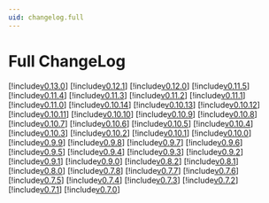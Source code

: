 ```yaml
---
uid: changelog.full
---
```


# Full ChangeLog

[!include[v0.13.0](v0.13.0.md)]
[!include[v0.12.1](v0.12.1.md)]
[!include[v0.12.0](v0.12.0.md)]
[!include[v0.11.5](v0.11.5.md)]
[!include[v0.11.4](v0.11.4.md)]
[!include[v0.11.3](v0.11.3.md)]
[!include[v0.11.2](v0.11.2.md)]
[!include[v0.11.1](v0.11.1.md)]
[!include[v0.11.0](v0.11.0.md)]
[!include[v0.10.14](v0.10.14.md)]
[!include[v0.10.13](v0.10.13.md)]
[!include[v0.10.12](v0.10.12.md)]
[!include[v0.10.11](v0.10.11.md)]
[!include[v0.10.10](v0.10.10.md)]
[!include[v0.10.9](v0.10.9.md)]
[!include[v0.10.8](v0.10.8.md)]
[!include[v0.10.7](v0.10.7.md)]
[!include[v0.10.6](v0.10.6.md)]
[!include[v0.10.5](v0.10.5.md)]
[!include[v0.10.4](v0.10.4.md)]
[!include[v0.10.3](v0.10.3.md)]
[!include[v0.10.2](v0.10.2.md)]
[!include[v0.10.1](v0.10.1.md)]
[!include[v0.10.0](v0.10.0.md)]
[!include[v0.9.9](v0.9.9.md)]
[!include[v0.9.8](v0.9.8.md)]
[!include[v0.9.7](v0.9.7.md)]
[!include[v0.9.6](v0.9.6.md)]
[!include[v0.9.5](v0.9.5.md)]
[!include[v0.9.4](v0.9.4.md)]
[!include[v0.9.3](v0.9.3.md)]
[!include[v0.9.2](v0.9.2.md)]
[!include[v0.9.1](v0.9.1.md)]
[!include[v0.9.0](v0.9.0.md)]
[!include[v0.8.2](v0.8.2.md)]
[!include[v0.8.1](v0.8.1.md)]
[!include[v0.8.0](v0.8.0.md)]
[!include[v0.7.8](v0.7.8.md)]
[!include[v0.7.7](v0.7.7.md)]
[!include[v0.7.6](v0.7.6.md)]
[!include[v0.7.5](v0.7.5.md)]
[!include[v0.7.4](v0.7.4.md)]
[!include[v0.7.3](v0.7.3.md)]
[!include[v0.7.2](v0.7.2.md)]
[!include[v0.7.1](v0.7.1.md)]
[!include[v0.7.0](v0.7.0.md)]